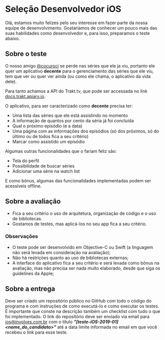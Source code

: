 Seleção Desenvolvedor iOS
==

Olá, estamos muito felizes pelo seu interesse em fazer parte da nossa equipe de desenvolvimento. Gostaríamos de conhecer um pouco mais das suas habilidades como desenvolvedor e, para isso, preparamos o teste abaixo.

Sobre o teste
--

O nosso amigo [@cocuroci](https://github.com/cocuroci/) se perde nas séries que ele ja viu, portanto ele quer um aplicativo **decente** para o gerenciamento das séries que ele viu, tem que ver ou quer ver ainda (ou como ele chama, o aplicativo da vida dele).

Para tanto achamos a API do Trakt.tv, que pode ser accessada no link [docs.trakt.apiary.io](http://docs.trakt.apiary.io/).

O aplicativo, para ser caracterizado como **decente** precisa ter:

- Uma lista das séries que ele está assistindo no momento
- A informação de quantos por cento da séria já foi concluída
- Qual o próximo episódio (e a data)
- Uma página com as informações dos episódios (só dos próximos, só do último ou de todos fica a seu critério)
- Marcar como assistido um episódio

Algumas outras funcionalidades que o fariam feliz são:

- Tela do perfil
- Possibilidade de buscar séries
- Adicionar uma série na watch list

E como bônus, algumas das funcionalidades implementadas podem ser acessíveis offline.

Sobre a avaliação
--

- Fica a seu critério o uso de arquitetura, organização de código e o uso de bibliotecas.
- Gostamos de testes, mas aplicá-los no seu app fica a seu critério.

### Observações

- O teste pode ser desenvolvido em Objective-C ou Swift (a linguagem não será levada em consideração na avaliação);
- Não há restrições quanto ao uso de bibliotecas externas;
- A interface do aplicativo fica a seu critério e será levada como bônus na avaliação, mas não precisa ser nada muito elaborado, desde que siga os guidelines da Apple;

Sobre a entrega
--

Deve ser criado um repositório público no GitHub com todo o código do programa e com instruções de como executá-lo e como executar os testes. É importante que conste na descrição também um checklist com tudo o que foi implementado. O link do repositório deve ser enviado via email para ios@involves.com.br com o título ***"[teste-iOS-2019-01] \<nome_do_candidato\>"*** até a data limite informada no email em que você recebeu o link para esse teste.
